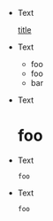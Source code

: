 * Text

 	[title](link)

* Text

 	- foo
 	- foo
 	- bar

* Text

 	# foo

* Text

 	```
 	foo
 	```

* Text

 	`foo`
